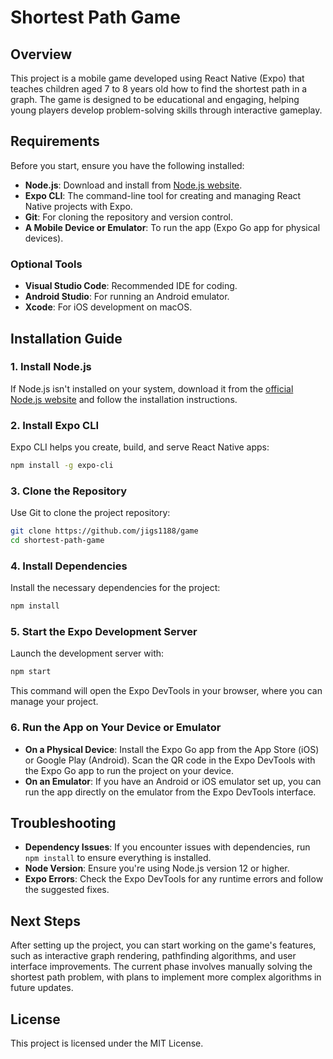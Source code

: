 
# Shortest Path Game

## Overview

This project is a mobile game developed using React Native (Expo) that teaches children aged 7 to 8 years old how to find the shortest path in a graph. The game is designed to be educational and engaging, helping young players develop problem-solving skills through interactive gameplay.

## Requirements

Before you start, ensure you have the following installed:

- **Node.js**: Download and install from [Node.js website](https://nodejs.org/en/download/).
- **Expo CLI**: The command-line tool for creating and managing React Native projects with Expo.
- **Git**: For cloning the repository and version control.
- **A Mobile Device or Emulator**: To run the app (Expo Go app for physical devices).

### Optional Tools

- **Visual Studio Code**: Recommended IDE for coding.
- **Android Studio**: For running an Android emulator.
- **Xcode**: For iOS development on macOS.

## Installation Guide

### 1. Install Node.js

If Node.js isn't installed on your system, download it from the [official Node.js website](https://nodejs.org/en/download/) and follow the installation instructions.

### 2. Install Expo CLI

Expo CLI helps you create, build, and serve React Native apps:

```bash
npm install -g expo-cli
```

### 3. Clone the Repository

Use Git to clone the project repository:

```bash
git clone https://github.com/jigs1188/game
cd shortest-path-game
```

### 4. Install Dependencies

Install the necessary dependencies for the project:

```bash
npm install
```

### 5. Start the Expo Development Server

Launch the development server with:

```bash
npm start
```

This command will open the Expo DevTools in your browser, where you can manage your project.

### 6. Run the App on Your Device or Emulator

- **On a Physical Device**: Install the Expo Go app from the App Store (iOS) or Google Play (Android). Scan the QR code in the Expo DevTools with the Expo Go app to run the project on your device.
- **On an Emulator**: If you have an Android or iOS emulator set up, you can run the app directly on the emulator from the Expo DevTools interface.

## Troubleshooting

- **Dependency Issues**: If you encounter issues with dependencies, run `npm install` to ensure everything is installed.
- **Node Version**: Ensure you're using Node.js version 12 or higher.
- **Expo Errors**: Check the Expo DevTools for any runtime errors and follow the suggested fixes.

## Next Steps

After setting up the project, you can start working on the game's features, such as interactive graph rendering, pathfinding algorithms, and user interface improvements. The current phase involves manually solving the shortest path problem, with plans to implement more complex algorithms in future updates.

## License

This project is licensed under the MIT License.
